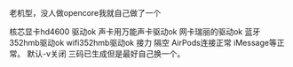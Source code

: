 老机型，没人做opencore我就自己做了一个

核芯显卡hd4600 驱动ok
声卡用万能声卡驱动ok
网卡瑞丽的驱动ok
蓝牙352hmb驱动ok
wifi352hmb驱动ok
接力 隔空 AirPods连接正常
iMessage等正常。
默认-v关闭 三码已生成但是最好自己换一个。
